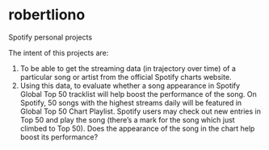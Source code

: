 # robertliono

Spotify personal projects

The intent of this projects are:
1. To be able to get the streaming data (in trajectory over time) of a particular song or artist from the official Spotify charts website.
2. Using this data, to evaluate whether a song appearance in Spotify Global Top 50 tracklist will help boost the performance of the song. On Spotify, 50 songs with the highest streams daily will be featured in Global Top 50 Chart Playlist. Spotify users may check out new entries in Top 50 and play the song (there’s a mark for the song which just climbed to Top 50). Does the appearance of the song in the chart help boost its performance?
